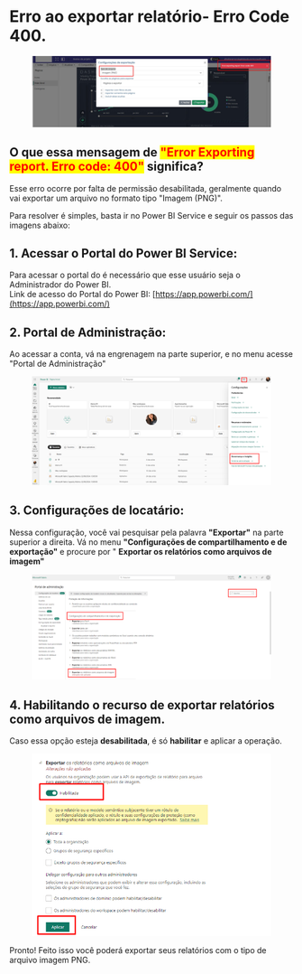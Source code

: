 # Erro ao exportar relatório-  Erro Code 400.

<figure><img src="../../.gitbook/assets/Error exporting report.jpg" alt=""><figcaption></figcaption></figure>

## O que essa mensagem de <mark style="color:red;">"Error Exporting report. Erro code: 400"</mark>  significa?&#x20;

Esse erro ocorre por falta de permissão desabilitada, geralmente quando vai exportar um arquivo no formato tipo "Imagem (PNG)".

Para resolver é simples, basta ir no Power BI Service e seguir os passos das imagens abaixo:



## 1. Acessar o Portal do Power BI Service:&#x20;

Para acessar o portal do é necessário que esse usuário seja o Administrador do Power BI.\
Link de acesso do Portal do Power BI: [https://app.powerbi.com/](https://app.powerbi.com/)

## 2. Portal de Administração:

Ao acessar a conta, vá na engrenagem na parte superior, e no menu acesse "Portal de Administração"

<figure><img src="../../.gitbook/assets/image (386).png" alt=""><figcaption></figcaption></figure>

## 3. Configurações de locatário:

Nessa configuração, você vai pesquisar pela palavra **"Exportar"** na parte superior a direita. Vá no menu **"Configurações de compartilhamento e de exportação"** e procure por " **Exportar os relatórios como arquivos de imagem"**&#x20;

<figure><img src="../../.gitbook/assets/image (387).png" alt=""><figcaption></figcaption></figure>

## 4. Habilitando o recurso de exportar relatórios como arquivos de imagem.

Caso essa opção esteja **desabilitada**, é só **habilitar** e aplicar a operação.&#x20;

<figure><img src="../../.gitbook/assets/image (388).png" alt=""><figcaption></figcaption></figure>

Pronto! Feito isso você poderá exportar seus relatórios com o tipo de arquivo imagem PNG.


